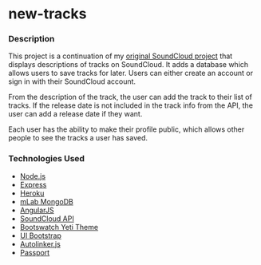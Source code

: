 # new-tracks

### Description

This project is a continuation of my [original SoundCloud project](https://github.com/njscholfield/soundcloud) that displays descriptions of tracks on SoundCloud. It adds a database which allows users to save tracks for later. Users can either create an account or sign in with their SoundCloud account.

From the description of the track, the user can add the track to their list of tracks. If the release date is not included in the track info from the API, the user can add a release date if they want.

Each user has the ability to make their profile public, which allows other people to see the tracks a user has saved.

### Technologies Used
- [Node.js](https://nodejs.org)
- [Express](https://expressjs.com)
- [Heroku](https://heroku.com)
- [mLab MongoDB](https://mlab.com)
- [AngularJS](https://angularjs.org)
- [SoundCloud API](https://developers.soundcloud.com)
- [Bootswatch Yeti Theme](https://bootswatch.com/yeti/)
- [UI Bootstrap](https://angular-ui.github.io/bootstrap/)
- [Autolinker.js](https://github.com/gregjacobs/Autolinker.js)
- [Passport](http://passportjs.org)

